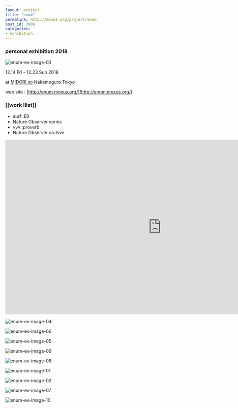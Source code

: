 ```yaml
---
layout: project
title: "enum"
permalink: http://moxus.org/project/enum
post_id: 7006
categories:
- exhibition
---
```


### personal exhibition 2018

![enum-ex-image-03](/images/project/IMG_6155.JPG)

12.14 Fri - 12.23 Sun 2018

at [MIDORI.so](http://midori.so/) Nakameguro Tokyo

web site : [http://enum.moxus.org/](http://enum.moxus.org/)

### [[work llist]]

- surf::E0
- Nature Observer series
- vvv::proverb
- Nature Observer archive

<iframe src="https://player.vimeo.com/video/306758854" width="980" height="550" frameborder="0" allow="autoplay; fullscreen; picture-in-picture" allowfullscreen></iframe>

![enum-ex-image-04](/images/project/IMG_6207.JPG)

![enum-ex-image-06](/images/project/IMG_6238.JPG)

![enum-ex-image-05](/images/project/IMG_6210.JPG)

![enum-ex-image-09](/images/project/surf-cap.jpg)

![enum-ex-image-08](/images/project/IMG_6258.JPG)

![enum-ex-image-01](/images/project/DSC_0479.jpg)

![enum-ex-image-02](/images/project/DSC_0500.JPG)

![enum-ex-image-07](/images/project/IMG_6249.JPG)

![enum-ex-image-10](/images/project/IMG_6278.JPG)

